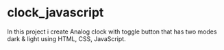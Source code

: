 # clock_javascript
In this project i create Analog clock  with toggle button that has two modes dark &amp; light using HTML, CSS, JavaScript.  
